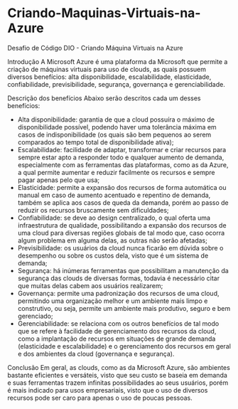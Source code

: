 # Criando-Maquinas-Virtuais-na-Azure
Desafio de Código DIO - Criando Máquina Virtuais na Azure

Introdução
A Microsoft Azure é uma plataforma da Microsoft que permite a criação de máquinas virtuais para uso de clouds, as quais possuem diversos benefícios: alta disponibilidade, escalabilidade, elasticidade, confiabilidade, previsibilidade, segurança, governança e gerenciabilidade.

Descrição dos benefícios
Abaixo serão descritos cada um desses benefícios:

- Alta disponibilidade: garantia de que a cloud possuíra o máximo de disponibilidade possível, podendo haver uma tolerância máxima em casos de indisponibilidade (os quais são bem pequenos ao serem comparados ao tempo total de disponibilidade ativa);
- Escalabilidade: facilidade de adaptar, transformar e criar recursos para sempre estar apto a responder todo e qualquer aumento de demanda, especialmente com as ferramentas das plataformas, como as da Azure, a qual permite aumentar e reduzir facilmente os recursos e sempre pagar apenas pelo que usa;
- Elasticidade: permite a expansão dos recursos de forma automática ou manual em caso de aumento acentuado e repentino de demanda, também se aplica aos casos de queda da demanda, porém ao passo de reduzir os recursos bruscamente sem dificuldades;
- Confiabilidade: se deve ao design centralizado, o qual oferta uma infraestrutura de qualidade, possibilitando a expansão dos recursos de uma cloud para diversas regiões globais de tal modo que, caso ocorra algum problema em alguma delas, as outras não serão afetadas;
- Previsibilidade: os usuários da cloud nunca ficarão em dúvida sobre o desempenho ou sobre os custos dela, visto que é um sistema de demanda;
- Segurança: há inúmeras ferramentas que possibilitam a manutenção da segurança das clouds de diversas formas, todavia é necessário citar que muitas delas cabem aos usuários realizarem;
- Governança: permite uma padronização dos recursos de uma cloud, permitindo uma organização melhor e um ambiente mais limpo e construtivo, ou seja, permite um ambiente mais produtivo, seguro e bem gerenciado;
- Gerenciabilidade: se relaciona com os outros benefícios de tal modo que se refere à facilidade de gerenciamento dos recursos da cloud, como a implantação de recursos em situações de grande demanda (elasticidade e escalabilidade) e o gerenciamento dos recursos em geral e dos ambientes da cloud (governança e segurança).

Conclusão
Em geral, as clouds, como as da Microsoft Azure, são ambientes bastante eficientes e versáteis, visto que seu custo se baseia em demanda e suas ferramentas trazem infinitas possibilidades ao seus usuários, porém é mais indicado para usos empresariais, visto que o uso de diversos recursos pode ser caro para apenas o uso de poucas pessoas.
